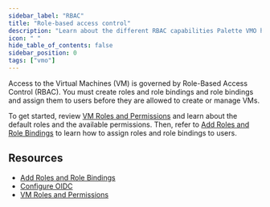 ```yaml
---
sidebar_label: "RBAC"
title: "Role-based access control"
description: "Learn about the different RBAC capabilities Palette VMO has to offer."
icon: " "
hide_table_of_contents: false
sidebar_position: 0
tags: ["vmo"]
---
```


Access to the Virtual Machines (VM) is governed by Role-Based Access Control (RBAC). You must create roles and role
bindings and role bindings and assign them to users before they are allowed to create or manage VMs.

To get started, review [VM Roles and Permissions](./vm-roles-permissions.md) and learn about the default roles and the
available permissions. Then, refer to [Add Roles and Role Bindings](./add-roles-and-role-bindings.md) to learn how to
assign roles and role bindings to users.

## Resources

- [Add Roles and Role Bindings](./add-roles-and-role-bindings.md)
- [Configure OIDC](./configure_OIDC.md)
- [VM Roles and Permissions](./vm-roles-permissions.md)
